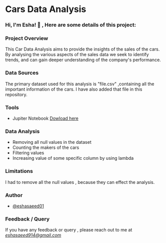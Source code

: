 
# Cars Data Analysis




### Hi, I'm Esha! 👋 , Here are some details of this project:


### Project Overview
This Car Data Analysis aims to provide the insights of the sales of the cars. By analysing the various aspects of the sales data we seek to identify trends, and can gain deeper understanding of the company's performance.

### Data Sources
The primary dataset used for this analysis is "file.csv" ,containing all the important information of the cars. I have also added that file in this repository.

### Tools
- Jupiter Notebook [Dowload here](https://jupyter.org/)

### Data Analysis
- Removing all null values in the dataset
- Counting the makers of the cars
- Filtering values
- Increasing value of some specific column by using lambda

### Limitations
I had to remove all the null values , because they can effect the analysis.

### Author
- [@eshasaeed01](https://github.com/eshasaeed01)

### Feedback / Query

If you have any feedback or query , please reach out to me at *eshasaeed914@gmail.com*


